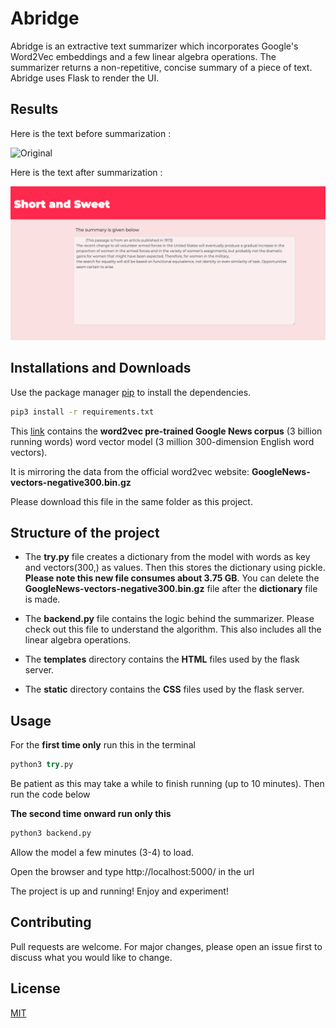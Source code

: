 # Abridge

Abridge is an extractive text summarizer which incorporates Google's Word2Vec embeddings and a few linear algebra operations. The summarizer returns a non-repetitive, concise summary of a piece of text. Abridge uses Flask to render the UI. 


## Results

Here is the text before summarization :

 

![Original](./docs/images/result.png) 

Here is the text after summarization :

 

![Summary](./docs/images/result2.png) 

## Installations and Downloads

Use the package manager [pip](https://pip.pypa.io/en/stable/) to install the dependencies.

```bash
pip3 install -r requirements.txt
```

This [link](https://drive.google.com/file/d/0B7XkCwpI5KDYNlNUTTlSS21pQmM/edit) contains the **word2vec pre-trained Google News corpus** (3 billion running words) word vector model (3 million 300-dimension English word vectors).

It is mirroring the data from the official word2vec website:
**GoogleNews-vectors-negative300.bin.gz**

Please download this file in the same folder as this project.

## Structure of the project
- The **try.py** file creates a dictionary from the model with words as key and vectors(300,) as values. Then this stores the dictionary using pickle. **Please note this new file consumes about 3.75 GB**.
You can delete the **GoogleNews-vectors-negative300.bin.gz** file after the **dictionary** file is made.

- The **backend.py** file contains the logic behind the summarizer. Please check out this file to understand the algorithm. This also includes all the linear algebra operations.

- The **templates** directory contains the **HTML** files used by the flask server.

- The **static** directory contains the **CSS** files used by the flask server.


## Usage


For the **first time only** 
run this in the terminal
```python
python3 try.py
```

Be patient as this may take a while to finish running (up to 10 minutes).
Then run the code below

**The second time onward run only this**
```python
python3 backend.py
```
Allow the model a few minutes (3-4) to load.

Open the browser and type http://localhost:5000/ in the url

The project is up and running! Enjoy and experiment!

## Contributing
Pull requests are welcome. For major changes, please open an issue first to discuss what you would like to change.


## License
[MIT](https://choosealicense.com/licenses/mit/)
